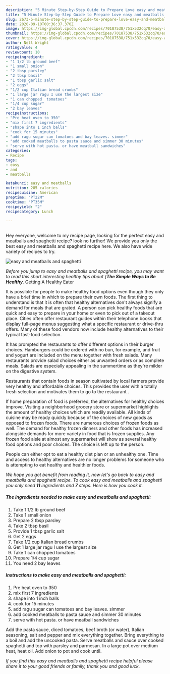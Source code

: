 ```yaml
---
description: "5 Minute Step-by-Step Guide to Prepare Love easy and meatballs and spaghetti"
title: "5 Minute Step-by-Step Guide to Prepare Love easy and meatballs and spaghetti"
slug: 2673-5-minute-step-by-step-guide-to-prepare-love-easy-and-meatballs-and-spaghetti
date: 2020-09-10T00:36:37.370Z
image: https://img-global.cpcdn.com/recipes/70187538/751x532cq70/easy-and-meatballs-and-spaghetti-recipe-main-photo.jpg
thumbnail: https://img-global.cpcdn.com/recipes/70187538/751x532cq70/easy-and-meatballs-and-spaghetti-recipe-main-photo.jpg
cover: https://img-global.cpcdn.com/recipes/70187538/751x532cq70/easy-and-meatballs-and-spaghetti-recipe-main-photo.jpg
author: Nell Wright
ratingvalue: 4
reviewcount: 10
recipeingredient:
- "1 1/2 lb ground beef"
- "1 small onion"
- "2 tbsp parsley"
- "2 tbsp basil"
- "1 tbsp garlic salt"
- "2 eggs"
- "1/2 cup Italian bread crumbs"
- "1 large jar ragu I use the largest size"
- "1 can chopped  tomatoes"
- "1/4 cup sugar"
- "2 bay leaves"
recipeinstructions:
- "Pre heat oven to 350"
- "mix first 7 ingredients"
- "shape into 1 inch balls"
- "cook for 15 minutes"
- "add ragu sugar can tomatoes and bay leaves. simmer"
- "add cooked meatballs to pasta sauce and simmer 30 minutes"
- "serve with hot pasta. or have meatball sandwiches"
categories:
- Recipe
tags:
- easy
- and
- meatballs

katakunci: easy and meatballs 
nutrition: 285 calories
recipecuisine: American
preptime: "PT22M"
cooktime: "PT35M"
recipeyield: "2"
recipecategory: Lunch

---
```

<br>
Hey everyone, welcome to my recipe page, looking for the perfect easy and meatballs and spaghetti recipe? look no further! We provide you only the best easy and meatballs and spaghetti recipe here. We also have wide variety of recipes to try.
<br>


![easy and meatballs and spaghetti](https://img-global.cpcdn.com/recipes/70187538/751x532cq70/easy-and-meatballs-and-spaghetti-recipe-main-photo.jpg)

<i>Before you jump to easy and meatballs and spaghetti recipe, you may want to read this short interesting healthy tips about {<strong>The Simple Ways to Be Healthy</strong>.</i>
Getting A Healthy Eater

It is possible for people to make healthy food options even though they only have a brief time in which to prepare their own foods. The first thing to understand is that it is often that healthy alternatives don't always signify a demand for meals that are grated. A person can pick healthy foods that are quick and easy to prepare in your home or even to pick out of a takeout place. Cities often offer restaurant guides within their telephone books that display full-page menus suggesting what a specific restaurant or drive-thru offers. Many of these food vendors now include healthy alternatives to their typical fast-food selection.

 It has prompted the restaurants to offer different options in their burger choices. Hamburgers could be ordered with no bun, for example, and fruit and yogurt are included on the menu together with fresh salads. Many restaurants provide salad choices either as unwanted orders or as complete meals.  Salads are especially appealing in the summertime as they're milder on the digestive system.

Restaurants that contain foods in season cultivated by local farmers provide very healthy and affordable choices.  This provides the user with a totally fresh selection and motivates them to go to the restaurant .

If home preparation of food is preferred, the alternatives for healthy choices improve. Visiting a neighborhood grocery store or supermarket highlights the amount of healthy choices which are readily available.  All kinds of cuisine may be ready quickly because of the choices of new goods as opposed to frozen foods. There are numerous choices of frozen foods as well. The demand for healthy frozen dinners and other foods has increased alongside demands for more variety in food that is frozen supplies. Any frozen food aisle at almost any supermarket will show as several healthy food options and poor choices. The choice is left up to the person.

People can either opt to eat a healthy diet plan or an unhealthy one. Time and access to healthy alternatives are no longer problems for someone who is attempting to eat healthy and healthier foods.


<i>We hope you got benefit from reading it, now let's go back to easy and meatballs and spaghetti recipe. To cook easy and meatballs and spaghetti you only need <strong>11</strong> ingredients and <strong>7</strong> steps. Here is how you cook it.
</i>

##### The ingredients needed to make easy and meatballs and spaghetti:

1. Take 1 1/2 lb ground beef
1. Take 1 small onion
1. Prepare 2 tbsp parsley
1. Take 2 tbsp basil
1. Provide 1 tbsp garlic salt
1. Get 2 eggs
1. Take 1/2 cup Italian bread crumbs
1. Get 1 large jar ragu I use the largest size
1. Take 1 can chopped  tomatoes
1. Prepare 1/4 cup sugar
1. You need 2 bay leaves


##### Instructions to make easy and meatballs and spaghetti:

1. Pre heat oven to 350
1. mix first 7 ingredients
1. shape into 1 inch balls
1. cook for 15 minutes
1. add ragu sugar can tomatoes and bay leaves. simmer
1. add cooked meatballs to pasta sauce and simmer 30 minutes
1. serve with hot pasta. or have meatball sandwiches


Add the pasta sauce, diced tomatoes, beef broth (or water), Italian seasoning, salt and pepper and mix everything together. Bring everything to a boil and add the uncooked pasta. Serve meatballs and sauce over cooked spaghetti and top with parsley and parmesan. In a large pot over medium heat, heat oil. Add onion to pot and cook until. 

<i>If you find this easy and meatballs and spaghetti recipe helpful please share it to your good friends or family, thank you and good luck.</i>
